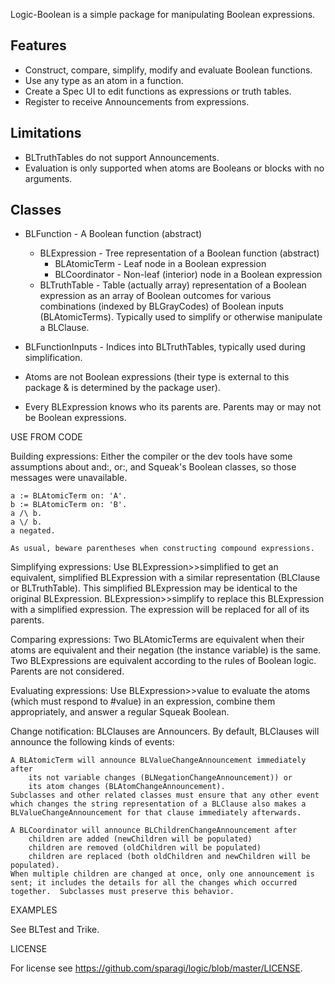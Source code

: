 Logic-Boolean is a simple package for manipulating Boolean expressions.

## Features

 - Construct, compare, simplify, modify and evaluate Boolean functions. 
 - Use any type as an atom in a function.
 - Create a Spec UI to edit functions as expressions or truth tables.
 - Register to receive Announcements from expressions.

## Limitations

 - BLTruthTables do not support Announcements.
 - Evaluation is only supported when atoms are Booleans or blocks with no arguments.

## Classes

 - BLFunction - A Boolean function (abstract)
	- BLExpression - Tree representation of a Boolean function (abstract)
		- BLAtomicTerm - Leaf node in a Boolean expression
		- BLCoordinator - Non-leaf (interior) node in a Boolean expression
   - BLTruthTable - Table (actually array) representation of a Boolean expression as an array of Boolean outcomes for various combinations (indexed by BLGrayCodes) of Boolean inputs (BLAtomicTerms).  Typically used to simplify or otherwise manipulate a BLClause. 
- BLFunctionInputs - 			Indices into BLTruthTables, typically used during simplification.

- Atoms are not Boolean expressions (their type is external to this package & is determined by the package user).  
- Every BLExpression knows who its parents are. Parents may or may not be Boolean expressions.  

USE FROM CODE

Building expressions:
	Either the compiler or the dev tools have some assumptions about and:, or:, and Squeak's Boolean classes, so those messages were unavailable.
	
	a := BLAtomicTerm on: 'A'.
	b := BLAtomicTerm on: 'B'.
	a /\ b.
	a \/ b.
	a negated.
	
	As usual, beware parentheses when constructing compound expressions.
	
Simplifying expressions:
	Use 
		BLExpression>>simplified to get an equivalent, simplified BLExpression with a similar representation (BLClause or BLTruthTable).  This simplified BLExpression may be identical to the original BLExpression.
		BLExpression>>simplify to replace this BLExpression with a simplified expression.  The expression will be replaced for all of its parents.
	
Comparing expressions:
	Two BLAtomicTerms are equivalent when their atoms are equivalent and their negation (the instance variable) is the same.
	Two BLExpressions are equivalent according to the rules of Boolean logic.  Parents are not considered.

Evaluating expressions:
	Use
		BLExpression>>value to evaluate the atoms (which must respond to #value) in an expression, combine them appropriately, and answer a regular Squeak Boolean.
	
Change notification:
	BLClauses are Announcers.  By default, BLClauses will announce the following kinds of events:
	
	A BLAtomicTerm will announce BLValueChangeAnnouncement immediately after
		its not variable changes (BLNegationChangeAnnouncement)) or
		its atom changes (BLAtomChangeAnnouncement).
	Subclasses and other related classes must ensure that any other event which changes the string representation of a BLClause also makes a BLValueChangeAnnouncement for that clause immediately afterwards.
	
	A BLCoordinator will announce BLChildrenChangeAnnouncement after
		children are added (newChildren will be populated)
		children are removed (oldChildren will be populated)
		children are replaced (both oldChildren and newChildren will be populated).
	When multiple children are changed at once, only one announcement is sent; it includes the details for all the changes which occurred together.  Subclasses must preserve this behavior.
	
EXAMPLES

See BLTest and Trike.

LICENSE

For license see https://github.com/sparagi/logic/blob/master/LICENSE.
	
